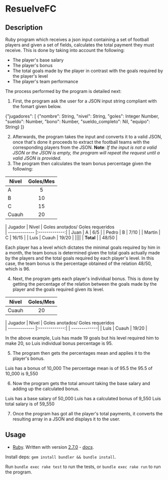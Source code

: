 # ResuelveFC

## Description

Ruby program which receives a json input containing a set of football players and given
a set of fields, calculates the total payment they must receive. This is done by taking into
account the following:
* The player's base salary 
* The player's bonus
* The total goals made by the player in contrast with the goals required by the player's level
* The player's team performance

The process performed by the program is detailed next:

1. First, the program ask the user for a JSON input string compliant with the fomart given below.

{"jugadores": [
    {"nombre": String,
     "nivel": String,
     "goles": Integer Number,
     "sueldo": Number,
     "bono": Number,
     "sueldo_completo": Nil,
     "equipo": String}
]}

2. Afterwards, the program takes the input and converts it to a valid JSON, once that's done it proceeds to extract the football teams with the corresponding players from the JSON. **Note**: *If the input is not a valid JSON or the JSON is empty, the program will repeat the request until a valid JSON is provided.*
3. The program then calculates the team bonus percentage given the following: 

| Nivel        | Goles/Mes        
| ------------- |:-------------:| 
| A     | 5 |
| B      | 10      |
| C | 15      |
| Cuauh | 20      |

| Jugador        | Nivel | Goles anotados/ Goles requeridos        
| ------------- |:-------------:| 
| Juan     | A | 6/5 |
| Pedro      | B | 7/10 | 
| Martín | C  | 16/15 |
| Luis | Cuauh | 19/20 |
||||
| **Total** |  | 48/50 |

Each player has a level which dictates the minimal goals required by him in a month, the team bonus is
determined given the total goals actually made by the players and the total goals required by each
player's level. In this case, the team bonus is the percentage obtained of the relation 48/50, which is
96.

4. Next, the program gets each player's individual bonus. This is done by getting the percentage of 
the relation between the goals made by the player and the goals required given its level. 

| Nivel        | Goles/Mes        
| ------------- |:-------------:| 
| Cuauh     | 20 |

| Jugador        | Nivel | Goles anotados/ Goles requeridos        
| ------------- |:-------------:| | -------------|
| Luis     | Cuauh | 19/20 |

In the above example, Luis has made 19 goals but his level required him to make 20, so Luis individual bonus percentage is 95.

5. The program then gets the percentages mean and applies it to the player's bonus. 

Luis has a bonus of 10_000
The percentage mean is of 95.5
the 95.5 of 10_000 is 9_550

6. Now the program gets the total amount taking the base salary and adding up the calculated bonus. 

Luis has a base salary of 50_000
Luis has a calculated bonus of 9_550
Luis total salary is of 59_550

7. Once the program has got all the player's total payments, it converts the resulting array in a JSON and displays it to the user. 

## Usage

* [Ruby](https://www.ruby-lang.org/en/).  Written with version [2.7.0](https://www.ruby-lang.org/en/news/2019/12/25/ruby-2-7-0-released/) - *[docs](https://docs.ruby-lang.org/en/2.7.0/)*.

Install deps: `gem install bundler && bundle install`.  

Run `bundle exec rake test` to run the tests, or `bundle exec rake run` to run the program.